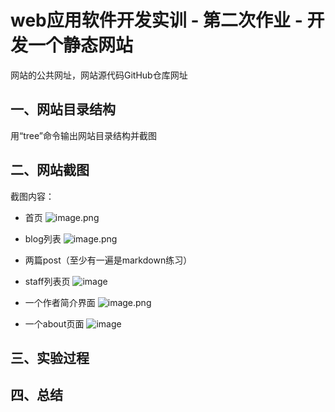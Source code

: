 # web应用软件开发实训 - 第二次作业 - 开发一个静态网站

网站的公共网址，网站源代码GitHub仓库网址

## 一、网站目录结构
用“tree”命令输出网站目录结构并截图

## 二、网站截图
截图内容：
- 首页
![image.png](https://i.loli.net/2021/05/31/Zq6eD4U1oaEM7nx.png)

- blog列表
![image.png](https://i.loli.net/2021/05/31/rU2AQHqDNamzPsV.png)

- 两篇post（至少有一遍是markdown练习）

- staff列表页
![image](https://user-images.githubusercontent.com/74490361/120212209-4a0fce00-c264-11eb-801b-ad3ed78baed7.png)

- 一个作者简介界面
![image.png](https://i.loli.net/2021/05/31/4BNn9YCJVSPmFqU.png)

- 一个about页面
![image](https://user-images.githubusercontent.com/74490361/120212330-6ca1e700-c264-11eb-8b41-48eb968c3480.png)

## 三、实验过程

## 四、总结
